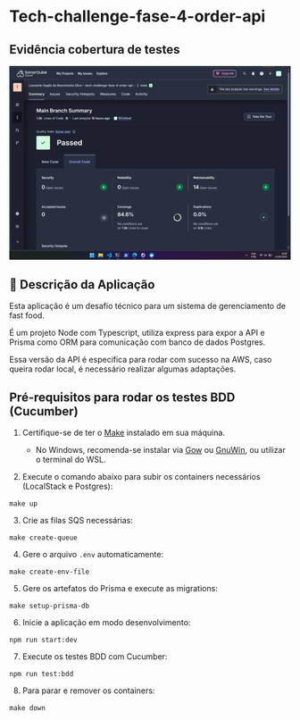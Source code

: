 # Tech-challenge-fase-4-order-api

## Evidência cobertura de testes
![Cobertura de Testes](assets/coverage.png)

## 📜 Descrição da Aplicação

Esta aplicação é um desafio técnico para um sistema de gerenciamento de fast food.

É um projeto Node com Typescript, utiliza express para expor a API e Prisma como ORM para comunicação com banco de dados Postgres.

Essa versão da API é especifica para rodar com sucesso na AWS, caso queira rodar local, é necessário realizar algumas adaptações.

## Pré-requisitos para rodar os testes BDD (Cucumber)

1. Certifique-se de ter o [Make](https://www.gnu.org/software/make/) instalado em sua máquina.
   - No Windows, recomenda-se instalar via [Gow](https://github.com/bmatzelle/gow) ou [GnuWin](http://gnuwin32.sourceforge.net/packages/make.htm), ou utilizar o terminal do WSL.

2. Execute o comando abaixo para subir os containers necessários (LocalStack e Postgres):
```
make up
```

3. Crie as filas SQS necessárias:
```
make create-queue
```

4. Gere o arquivo `.env` automaticamente:
```
make create-env-file
```

5. Gere os artefatos do Prisma e execute as migrations:
```
make setup-prisma-db
```

6. Inicie a aplicação em modo desenvolvimento:
```
npm run start:dev
```

7. Execute os testes BDD com Cucumber:
```
npm run test:bdd
```

8. Para parar e remover os containers:
```
make down
